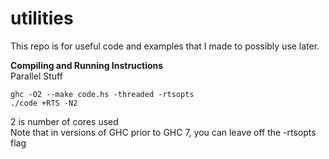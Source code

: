 utilities
=========

This repo is for useful code and examples that I made to possibly use later.

**Compiling and Running Instructions**  
Parallel Stuff

	ghc -O2 --make code.hs -threaded -rtsopts
	./code +RTS -N2

2 is number of cores used  
Note that in versions of GHC prior to GHC 7, you can leave off the -rtsopts flag
